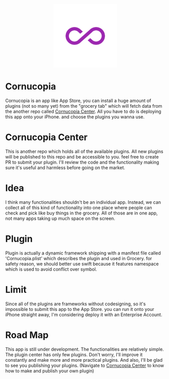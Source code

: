 <div align="center">
  <img style="margin: 0 auto" src="Cornucopia/Cornucopia/Assets.xcassets/AppIcon.appiconset/AppIcon@3x.png" width="200" height="200"/>
</div>

# Cornucopia

Cornucopia is an app like App Store, you can install a huge amount of plugins (not so many yet) from the "grocery tab" which will fetch data from the another repo called [Cornucopia Center](https://github.com/MickeyHub/cornucopia_center). All you have to do is deploying this app onto your iPhone. and choose the plugins you wanna use.

# Cornucopia Center

This is another repo which holds all of the available plugins. All new plugins will be published to this repo and be accessible to you. feel free to create PR to submit your plugin. I'll review the code and the functionality making sure it's useful and harmless before going on the market.

# Idea

I think many functionalities shouldn't be an individual app. Instead, we can collect all of this kind of functionality into one place where people can check and pick like buy things in the grocery. All of those are in one app, not many apps taking up much space on the screen.

# Plugin

Plugin is actually a dynamic framework shipping with a manifest file called 'Cornucopia.plist' which describes the plugin and used in Grocery. for safety reason, we should better use swift because it features namespace which is used to avoid conflict over symbol.

# Limit

Since all of the plugins are frameworks without codesigning, so it's impossible to submit this app to the App Store. you can run it onto your iPhone straight away, I'm considering deploy it with an Enterprise Account.

# Road Map

This app is still under development. The functionalities are relatively simple. The plugin center has only few plugins. Don't worry, I'll improve it constantly and make more and more practical plugins. And also, I'll be glad to see you publishing your plugins. (Navigate to [Cornucopia Center](https://github.com/MickeyHub/cornucopia_center) to know how to make and publish your own plugin)
